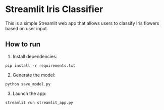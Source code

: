 # Streamlit Iris Classifier

This is a simple Streamlit web app that allows users to classify Iris flowers based on user input.

## How to run

1. Install dependencies:
```
pip install -r requirements.txt
```

2. Generate the model:
```
python save_model.py
```

3. Launch the app:
```
streamlit run streamlit_app.py
```

